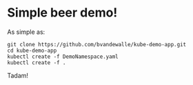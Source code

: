 # Simple beer demo!

As simple as:

```
git clone https://github.com/bvandewalle/kube-demo-app.git
cd kube-demo-app
kubectl create -f DemoNamespace.yaml
kubectl create -f .
```
Tadam!

